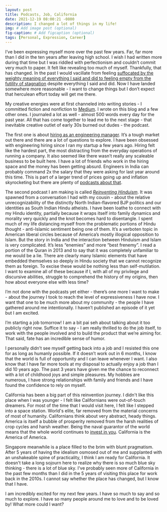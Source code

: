 ```yaml
---
layout: post
title: Podcasts, Job, California
date: 2021-12-19 08:00:21 -0800
description: I changed a lot of things in my life!
img: # Add image post (optional)
fig-caption: # Add figcaption (optional)
tags: [Personal, Expression, Career]
---
```


I’ve been expressing myself more over the past few years. Far, far more than I did in the ten years after leaving high school. I wish I had written more during that time but I was riddled with perfectionism and couldn’t commit very much to paper. It felt like revealing too much of myself. Thankfully, that has changed. In the past I would vacillate from feeling [suffocated by the weighty meaning of everything I said and did to feeling empty from the futility of stagnation](https://twitter.com/visakanv/status/1443196315970670598) despite everything I said and did. Now I have landed somewhere more reasonable - I want to change things but I don’t expect that herculean effort today will get me there.

My creative energies were at first channeled into writing stories - I committed fiction and nonfiction to [Medium](https://medium.com/@sauryasimha). I wrote on this blog and a few other ones. I journaled a lot as well - almost 500 words every day for the past year. All that has come together to lead me to the next stage - that inevitable creative outlet of early 30s burned out dudes - the podcast.

The first one is about [hiring as an engineering manager](https://www.youtube.com/playlist?list=PLuJyixzK19prs037cDoWEUAbBUCblnIJi). It’s a tough market out there and there are a lot of questions to explore. I have been obsessed with engineering hiring since I ran my startup a few years ago. Hiring felt like the hardest part, the most distracting from the everyday operations of running a company. It also seemed like there wasn’t really any scaleable business to be built here. I have a lot of friends who work in the hiring space and the money has been getting absurd. Engineers in India can probably command 2x the salary that they were asking for last year around this time. This is part of a larger trend of prices going up and inflation skyrocketing but there are plenty of [podcasts about that](https://www.economist.com/podcasts/2021/11/17/will-central-bankers-act-to-curb-inflation).

The second podcast I am making is called [_Reinventing Hinduism_](https://www.youtube.com/playlist?list=PLuJyixzK19pocmXLxF8mHuZ1I76YqJHGR). It was spawned from a conversation I had with my cousin - about the relative unrecognizability of the distinctly North Indian-flavored BJP politics and our identities as South Indian Hindu atheists. I have been loathe to connect with my Hindu identity, partially because it wraps itself into family dynamics and morality very quickly and the knot becomes hard to disentangle. I spent much of my life distancing myself from the problematic portions of Hindu thought - anti-Islamic sentiment being one of them. It’s a verboten topic in American liberal circles because of America’s mostly illogical opposition to Islam. But the story in India and the interaction between Hinduism and Islam is very complicated. It’s less “enemies” and more “best frenemy”. I read a portion of the Quran in 2013 and to say that it was completely unfamiliar to me would be a lie. There are clearly many Islamic elements that have embedded themselves so deeply in Hindu society that we cannot recognize them as foreign. To excise these would be nothing less than self-mutilation. I want to examine all of these because if I, with all of my privilege and discursive abilities, struggle to comprehend the history of my origins, then how about everyone else with less time?

I’m not done with the podcasts yet either - there’s one more I want to make - about the journey I took to reach the level of expressiveness I have now. I want that one to be much more about my community - the people I have gathered around me intentionally. I haven’t published an episode of it yet but I am excited.

I’m starting a job tomorrow! I am a bit pai seh about talking about it too publicly right now. Suffice it to say - I am really thrilled to do the job itself, to work with the people involved and to build the product that we’re aiming for. That said, fate  has an incredible sense of humor.

I personally didn’t see myself getting back into a job and I resisted this one for as long as humanly possible. If it doesn’t work out in 6 months, I know that the world is full of opportunity and I can leave whenever I want. I also know that I have far more tools at my disposal to actually enjoy a job than I did 10 years ago. The past 3 years have given me the chance to reconnect with a lot of childhood joys and simple pleasures. My hobbies are numerous, I have strong relationships with family and friends and I have found the confidence to rely on myself.

California has been a big part of this reinvention journey. I didn't like this place when I was younger - I felt like Californians were out-of-touch dreamers. For most of the time that I would visit here, I felt like I stepped into a space station. World's elite, far removed from the material concerns of most of humanity. Californians think about very abstract, heady things. America is itself a bubble of prosperity removed from the harsh realities of crop cycles and harsh weather. Being the naval guarantor of the world means that the whole world continues to [invest in you](https://www.youtube.com/watch?v=37eqoYbj1QM). California is the America of America.

Singapore meanwhile is a place filled to the brim with blunt pragmatism. After 5 years of having the idealism osmosed out of me and supplanted with an unshakeable spine of practicality, I think I am ready for California. It doesn't take a long sojourn here to realize why there is so much blue sky thinking - there is a lot of blue sky. I've probably seen more of California in the past few months than I did in the 5 years of visiting this place for work back in the 2010s. I cannot say whether the place has changed, but I know that I have.

I am incredibly excited for my next few years. I have so much to say and so much to explore. I have so many people around me to love and to be loved by! What more could I want?
